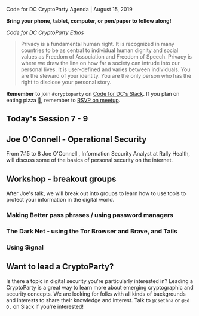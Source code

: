 Code for DC CryptoParty Agenda | August 15, 2019

**Bring your phone, tablet, computer, or pen/paper to follow along!**

_Code for DC CryptoParty Ethos_
> Privacy is a fundamental human right. It is recognized in many countries to be as central to individual human dignity and social values as Freedom of Association and Freedom of Speech. Privacy is where we draw the line on how far a society can intrude into our personal lives. It is user-defined and varies between individuals. You are the steward of your identity. You are the only person who has the right to disclose your personal story.

**Remember** to join `#cryptoparty` on [Code for DC's Slack](https://codefordc.org/resources/slack.html). If you plan on eating pizza 🍕, remember to [RSVP on meetup](https://www.meetup.com/Code-for-DC/events/).

## Today's Session  7 - 9  


## Joe O'Connell - Operational Security 

From 7:15 to 8 Joe O'Connell ,  Information Security Analyst at Rally Health, will discuss some of the basics of personal security  on the internet.

## Workshop - breakout groups

After Joe's talk, we will break out into groups to learn how to use tools to protect your information in the digital world.

### Making Better pass phrases / using password managers

### The Dark Net - using the Tor Browser and Brave, and Tails

### Using Signal 



## Want to lead a CryptoParty?
Is there a topic in digital security you're particularly interested in? Leading a CryptoParty is a great way to learn more about emerging cryptographic and security concepts. We are looking for folks with all kinds of backgrounds and interests to share their knowledge and interest. Talk to `@csethna` or `@Ed O.` on Slack if you're interested!
